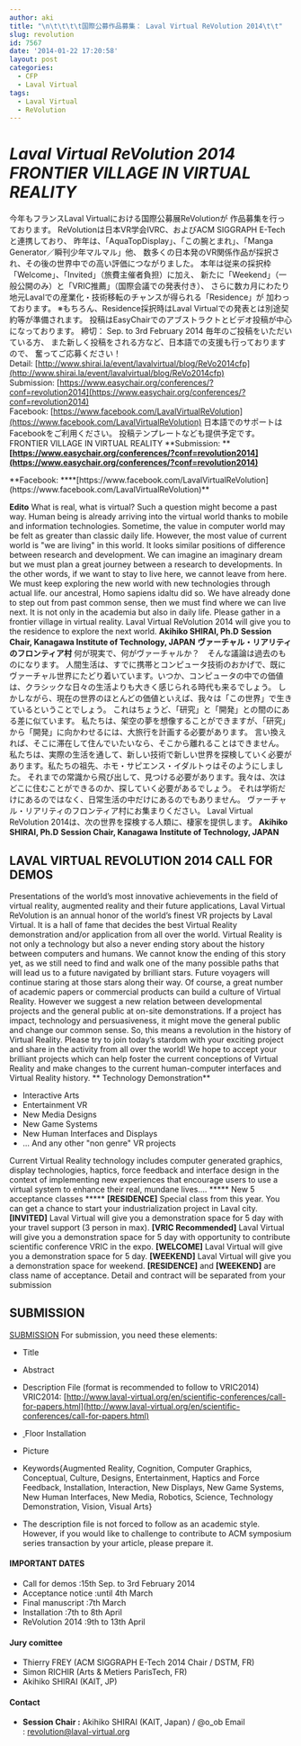 ```yaml
---
author: aki
title: "\n\t\t\t\t国際公募作品募集： Laval Virtual ReVolution 2014\t\t"
slug: revolution
id: 7567
date: '2014-01-22 17:20:58'
layout: post
categories:
  - CFP
  - Laval Virtual
tags:
  - Laval Virtual
  - ReVolution
---
```


# _Laval Virtual ReVolution 2014_ _FRONTIER VILLAGE IN VIRTUAL REALITY_

今年もフランスLaval Virtualにおける国際公募展ReVolutionが 作品募集を行っております。 ReVolutionは日本VR学会IVRC、およびACM SIGGRAPH E-Techと連携しており、 昨年は、「AquaTopDisplay」、「この腕とまれ」、「Manga Generator／瞬刊少年マルマル」他、 数多くの日本発のVR関係作品が採択され、その後の世界中での高い評価につながりました。 本年は従来の採択枠「Welcome」、「Invited」（旅費主催者負担）に加え、 新たに「Weekend」（一般公開のみ）と「VRIC推薦」（国際会議での発表付き）、 さらに数カ月にわたり地元Lavalでの産業化・技術移転のチャンスが得られる「Residence」が 加わっております。 ※もちろん、Residence採択時はLaval Virtualでの発表とは別途契約等が準備されます。 投稿はEasyChairでのアブストラクトとビデオ投稿が中心になっております。 締切： Sep. to 3rd February 2014 毎年のご投稿をいただいている方、 また新しく投稿をされる方など、日本語での支援も行っておりますので、 奮ってご応募ください！ Detail: [http://www.shirai.la/event/lavalvirtual/blog/ReVo2014cfp](http://www.shirai.la/event/lavalvirtual/blog/ReVo2014cfp) Submission: [https://www.easychair.org/conferences/?conf=revolution2014](https://www.easychair.org/conferences/?conf=revolution2014) Facebook: [https://www.facebook.com/LavalVirtualReVolution](https://www.facebook.com/LavalVirtualReVolution) 日本語でのサポートはFacebookをご利用ください。 投稿テンプレートなども提供予定です。 FRONTIER VILLAGE IN VIRTUAL REALITY **Submission: ****[https://www.easychair.org/conferences/?conf=revolution2014](https://www.easychair.org/conferences/?conf=revolution2014)**

<div>**Facebook: ****[https://www.facebook.com/LavalVirtualReVolution](https://www.facebook.com/LavalVirtualReVolution)**</div>

 **Edito** What is real, what is virtual? Such a question might become a past way. Human being is already arriving into the virtual world thanks to mobile and information technologies. Sometime, the value in computer world may be felt as greater than classic daily life. However, the most value of current world is "we are living" in this world. It looks similar positions of difference between research and development. We can imagine an imaginary dream but we must plan a great journey between a research to developments. In the other words, if we want to stay to live here, we cannot leave from here. We must keep exploring the new world with new technologies through actual life. our ancestral, Homo sapiens idaltu did so. We have already done to step out from past common sense, then we must find where we can live next. It is not only in the academia but also in daily life. Please gather in a frontier village in virtual reality. Laval Virtual ReVolution 2014 will give you to the residence to explore the next world. **Akihiko SHIRAI, Ph.D** **Session Chair, Kanagawa Institute of Technology, JAPAN** **ヴァーチャル・リアリティのフロンティア村** 何が現実で、何がヴァーチャルか？　そんな議論は過去のものになります。 人間生活は、すでに携帯とコンピュータ技術のおかげで、既にヴァーチャル世界にたどり着いています。いつか、コンピュータの中での価値は、クラシックな日々の生活よりも大きく感じられる時代も来るでしょう。 しかしながら、現在の世界のほとんどの価値といえば、我々は「この世界」で生きているということでしょう。 これはちょうど、「研究」と「開発」との間のにある差に似ています。 私たちは、架空の夢を想像することができますが、「研究」から「開発」に向かわせるには、大旅行を計画する必要があります。 言い換えれば、そこに滞在して住んでいたいなら、そこから離れることはできません。 私たちは、実際の生活を通して、新しい技術で新しい世界を探検していく必要があります。私たちの祖先、ホモ・サピエンス・イダルトゥはそのようにしました。 それまでの常識から飛び出して、見つける必要があります。我々は、次はどこに住むことができるのか、探していく必要があるでしょう。 それは学術だけにあるのではなく、日常生活の中だけにあるのでもありません。 ヴァーチャル・リアリティのフロンティア村にお集まりください。 Laval Virtual ReVolution 2014は、次の世界を探検する人類に、棲家を提供します。 **Akihiko SHIRAI, Ph.D** **Session Chair, Kanagawa Institute of Technology, JAPAN**

## <a name="TOC-LAVAL-VIRTUAL-REVOLUTION-2014-CALL-FOR-DEMOS1"></a>LAVAL VIRTUAL REVOLUTION 2014 CALL FOR DEMOS

Presentations of the world’s most innovative achievements in the field of virtual reality, augmented reality and their future applications, Laval Virtual ReVolution is an annual honor of the world’s finest VR projects by Laval Virtual. It is a hall of fame that decides the best Virtual Reality demonstration and/or application from all over the world. Virtual Reality is not only a technology but also a never ending story about the history between computers and humans. We cannot know the ending of this story yet, as we still need to find and walk one of the many possible paths that will lead us to a future navigated by brilliant stars. Future voyagers will continue staring at those stars along their way. Of course, a great number of academic papers or commercial products can build a culture of Virtual Reality. However we suggest a new relation between developmental projects and the general public at on-site demonstrations. If a project has impact, technology and persuasiveness, it might move the general public and change our common sense. So, this means a revolution in the history of Virtual Reality. Please try to join today’s stardom with your exciting project and share in the activity from all over the world! We hope to accept your brilliant projects which can help foster the current conceptions of Virtual Reality and make changes to the current human-computer interfaces and Virtual Reality history. ** Technology Demonstration**

*   Interactive Arts
*   Entertainment VR
*   New Media Designs
*   New Game Systems
*   New Human Interfaces and Displays
*   ... And any other "non genre" VR projects

Current Virtual Reality technology includes computer generated graphics, display technologies, haptics, force feedback and interface design in the context of implementing new experiences that encourage users to use a virtual system to enhance their real, mundane lives.... ***** New 5 acceptance classes ***** **[RESIDENCE]** Special class from this year. You can get a chance to start your industrialization project in Laval city. **[INVITED]** Laval Virtual will give you a demonstration space for 5 day with your travel support (3 person in max). **[VRIC Recommended]** Laval Virtual will give you a demonstration space for 5 day with opportunity to contribute scientific conference VRIC in the expo. **[WELCOME]** Laval Virtual will give you a demonstration space for 5 day. **[WEEKEND]** Laval Virtual will give you a demonstration space for weekend. **[RESIDENCE]** and **[WEEKEND]** are class name of acceptance. Detail and contract will be separated from your submission

## <a name="TOC-SUBMISSION1"></a>SUBMISSION

[SUBMISSION](https://www.easychair.org/conferences/?conf=revolution2014) For submission, you need these elements:

*   Title
*   Abstract
*   Description File (format is recommended to follow to VRIC2014) VRIC2014: [http://www.laval-virtual.org/en/scientific-conferences/call-for-papers.html](http://www.laval-virtual.org/en/scientific-conferences/call-for-papers.html)
*   [ ](https://www.easychair.org/conferences/?conf=vric2014)Floor Installation
*   Picture
*   Keywords{Augmented Reality, Cognition, Computer Graphics, Conceptual, Culture, Designs, Entertainment, Haptics and Force Feedback, Installation, Interaction, New Displays, New Game Systems, New Human Interfaces, New Media, Robotics, Science, Technology Demonstration, Vision, Visual Arts}

* The description file is not forced to follow as an academic style. However, if you would like to challenge to contribute to ACM symposium series transaction by your article, please prepare it.

<div>

#### <a name="TOC-IMPORTANT-DATES1"></a>IMPORTANT DATES

*   Call for demos :15th Sep. to 3rd February 2014
*   Acceptance notice :until 4th March
*   Final manuscript :7th March
*   Installation :7th to 8th April
*   ReVolution 2014 :9th to 13th April

#### <a name="TOC-Jury-comittee1"></a>Jury comittee

*   Thierry FREY (ACM SIGGRAPH E-Tech 2014 Chair / DSTM, FR)
*   Simon RICHIR (Arts & Metiers ParisTech, FR)
*   Akihiko SHIRAI (KAIT, JP)

#### <a name="TOC-Contact1"></a>Contact

*   **Session Chair :** Akihiko SHIRAI (KAIT, Japan) / @o_ob Email : [revolution@laval-virtual.org](mailto:revolution@laval-virtual.org)

</div>